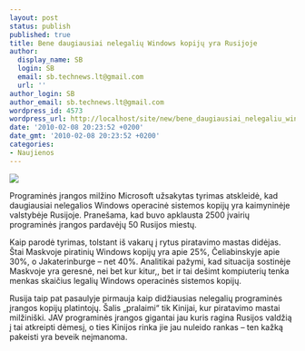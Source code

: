 ```yaml
---
layout: post
status: publish
published: true
title: Bene daugiausiai nelegalių Windows kopijų yra Rusijoje
author:
  display_name: SB
  login: SB
  email: sb.technews.lt@gmail.com
  url: ''
author_login: SB
author_email: sb.technews.lt@gmail.com
wordpress_id: 4573
wordpress_url: http://localhost/site/new/bene_daugiausiai_nelegaliu_windows_kopiju_yra_rusijoje/
date: '2010-02-08 20:23:52 +0200'
date_gmt: '2010-02-08 20:23:52 +0200'
categories:
- Naujienos
---
```

<div class="imgright"><img src="http://www.part.lt/img/396e34fee6ae82296a0d591aec4e6f8e298.jpg"  /></div>
<p>Programinės įrangos milžino Microsoft užsakytas tyrimas atskleidė, kad daugiausiai nelegalios Windows operacinė sistemos kopijų yra kaimyninėje valstybėje Rusijoje. Pranešama, kad buvo apklausta 2500 įvairių programinės įrangos pardavėjų 50 Rusijos miestų.</p>
<p>Kaip parodė tyrimas, tolstant iš vakarų į rytus piratavimo mastas didėjas. Štai Maskvoje piratinių Windows kopijų yra apie 25%, Čeliabinskyje apie 30%, o Jakaterinburge – net 40%. Analitikai pažymi, kad situacija sostinėje Maskvoje yra geresnė, nei bet kur kitur,, bet ir tai dešimt kompiuterių tenka menkas skaičius legalių Windows operacinės sistemos kopijų.</p>
<p>Rusija taip pat pasaulyje pirmauja kaip didžiausias nelegalių programinės įrangos kopijų platintojų. Šalis „pralaimi“ tik Kinijai, kur piratavimo mastai milžiniški. JAV programinės įrangos gigantai jau kuris ragina Rusijos valdžią į tai atkreipti dėmesį, o ties Kinijos rinka jie jau nuleido rankas – ten kažką pakeisti yra beveik neįmanoma.</p>
